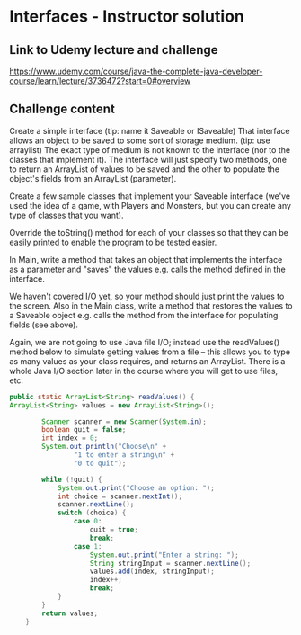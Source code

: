 # Interfaces - Instructor solution

## Link to Udemy lecture and challenge

https://www.udemy.com/course/java-the-complete-java-developer-course/learn/lecture/3736472?start=0#overview

## Challenge content

Create a simple interface (tip: name it Saveable or ISaveable)
That interface allows an object to be saved to some sort of storage medium. (tip: use arraylist)
The exact type of medium is not known to the interface (nor to the classes that implement it).
The interface will just specify two methods, one to return an ArrayList of values to be saved
and the other to populate the object's fields from an ArrayList (parameter).

Create a few sample classes that implement your Saveable interface (we've used the idea of a game,
with Players and Monsters, but you can create any type of classes that you want).

Override the toString() method for each of your classes so that they can be easily printed to enable
the program to be tested easier.

In Main, write a method that takes an object that implements the interface as a parameter and
"saves" the values e.g. calls the method defined in the interface.

We haven't covered I/O yet, so your method should just print the values to the screen.
Also in the Main class, write a method that restores the values to a Saveable object
e.g. calls the method from the interface for populating fields (see above).

Again, we are not going to use Java file I/O; instead use the readValues() method below to
simulate getting values from a file – this allows you to type as many values as your class
requires, and returns an ArrayList.
There is a whole Java I/O section later in the course where you will get to use files, etc.

```java
public static ArrayList<String> readValues() {
ArrayList<String> values = new ArrayList<String>();

        Scanner scanner = new Scanner(System.in);
        boolean quit = false;
        int index = 0;
        System.out.println("Choose\n" +
                "1 to enter a string\n" +
                "0 to quit");

        while (!quit) {
            System.out.print("Choose an option: ");
            int choice = scanner.nextInt();
            scanner.nextLine();
            switch (choice) {
                case 0:
                    quit = true;
                    break;
                case 1:
                    System.out.print("Enter a string: ");
                    String stringInput = scanner.nextLine();
                    values.add(index, stringInput);
                    index++;
                    break;
            }
        }
        return values;
    }


